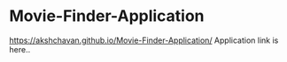 # Movie-Finder-Application
https://akshchavan.github.io/Movie-Finder-Application/ Application link is here..
